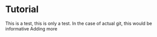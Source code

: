# Tutorial
This is a test, this is only a test. In the case of actual git, this would be informative
Adding more
